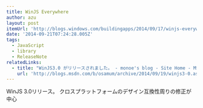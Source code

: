 ```yaml
---
title: WinJS Everywhere
author: azu
layout: post
itemUrl: 'http://blogs.windows.com/buildingapps/2014/09/17/winjs-everywhere/'
date: '2014-09-21T07:24:28.005Z'
tags:
  - JavaScript
  - library
  - ReleaseNote
relatedLinks:
  - title: "WinJS3.0 がリリースされました。 - monoe's blog - Site Home - MSDN Blogs"
    url: 'http://blogs.msdn.com/b/osamum/archive/2014/09/19/winjs3-0.aspx'
---
```

WinJS 3.0リリース。
クロスプラットフォームのデザイン互換性周りの修正が中心

